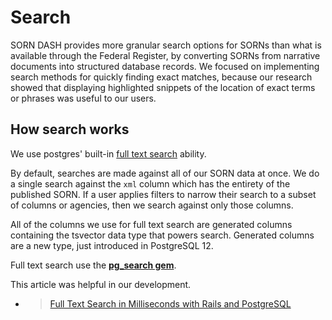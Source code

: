 # Search

SORN DASH provides more granular search options for SORNs than what is
available through the Federal Register, by converting SORNs from
narrative documents into structured database records. We focused on
implementing search methods for quickly finding exact matches, because
our research showed that displaying highlighted snippets of the location
of exact terms or phrases was useful to our users.

## How search works

We use postgres' built-in [full text
search](https://www.postgresql.org/docs/current/textsearch.html)
ability.

By default, searches are made against all of our SORN data at once. We do
a single search against the `xml` column which has the entirety of the
published SORN. If a user applies filters to narrow their search to a
subset of columns or agencies, then we search against only those columns.

All of the columns we use for full text search are generated columns
containing the tsvector data type that powers search. Generated columns are
a new type, just introduced in PostgreSQL 12.

Full text search use the [**pg\_search
gem**](https://github.com/Casecommons/pg_search).

This article was helpful in our development.
  - > [Full Text Search in Milliseconds with Rails and
    > PostgreSQL](https://pganalyze.com/blog/full-text-search-ruby-rails-postgres)
